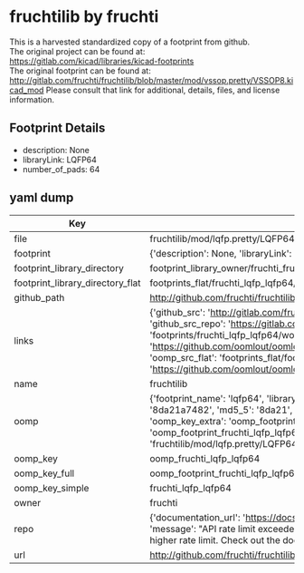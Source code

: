 # fruchtilib by fruchti  
This is a harvested standardized copy of a footprint from github.  
The original project can be found at:  
https://gitlab.com/kicad/libraries/kicad-footprints  
The original footprint can be found at:
http://gitlab.com/fruchti/fruchtilib/blob/master/mod/vssop.pretty/VSSOP8.kicad_mod
Please consult that link for additional, details, files, and license information.  
## Footprint Details
* description: None  
* libraryLink: LQFP64  
* number_of_pads: 64  
## yaml dump  
| Key | Value |  
| --- | --- |  
| file | fruchtilib/mod/lqfp.pretty/LQFP64.kicad_mod |  
| footprint | {'description': None, 'libraryLink': 'LQFP64', 'number_of_pads': 64} |  
| footprint_library_directory | footprint_library_owner/fruchti_fruchtilib |  
| footprint_library_directory_flat | footprints_flat/fruchti_lqfp_lqfp64/working |  
| github_path | http://github.com/fruchti/fruchtilib/blob/master/mod/lqfp.pretty/LQFP64.kicad_mod |  
| links | {'github_src': 'http://gitlab.com/fruchti/fruchtilib/blob/master/mod/vssop.pretty/VSSOP8.kicad_mod', 'github_src_repo': 'https://gitlab.com/kicad/libraries/kicad-footprints', 'oomp_bot': 'footprints/fruchti_lqfp_lqfp64/working', 'oomp_bot_github': 'https://github.com/oomlout/oomlout_oomp_footprint_bot/tree/main/footprints/fruchti_lqfp_lqfp64/working', 'oomp_src_flat': 'footprints_flat/footprints_flat/fruchti_lqfp_lqfp64/working', 'oomp_src_flat_github': 'https://github.com/oomlout/oomlout_oomp_footprint_src/tree/main/footprints_flat/fruchti_lqfp_lqfp64/working'} |  
| name | fruchtilib |  
| oomp | {'footprint_name': 'lqfp64', 'library_name': 'lqfp', 'md5': '8da21a748258da2a2cda5e87170c65ad', 'md5_10': '8da21a7482', 'md5_5': '8da21', 'md5_6': '8da21a', 'oomp_key': 'oomp_fruchti_lqfp_lqfp64', 'oomp_key_extra': 'oomp_footprint_fruchti_lqfp_lqfp64', 'oomp_key_full': 'oomp_footprint_fruchti_lqfp_lqfp64_8da21a', 'oomp_key_simple': 'fruchti_lqfp_lqfp64', 'original_filename': 'fruchtilib/mod/lqfp.pretty/LQFP64.kicad_mod', 'owner_name': 'fruchti'} |  
| oomp_key | oomp_fruchti_lqfp_lqfp64 |  
| oomp_key_full | oomp_footprint_fruchti_lqfp_lqfp64 |  
| oomp_key_simple | fruchti_lqfp_lqfp64 |  
| owner | fruchti |  
| repo | {'documentation_url': 'https://docs.github.com/rest/overview/resources-in-the-rest-api#rate-limiting', 'message': "API rate limit exceeded for 84.66.173.59. (But here's the good news: Authenticated requests get a higher rate limit. Check out the documentation for more details.)"} |  
| url | http://github.com/fruchti/fruchtilib |  

